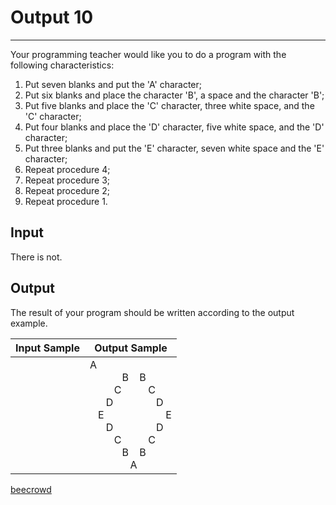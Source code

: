# Output 10

---

Your programming teacher would like you to do a program with the following characteristics:

1. Put seven blanks and put the 'A' character;
2. Put six blanks and place the character 'B', a space and the character 'B';
3. Put five blanks and place the 'C' character, three white space, and the 'C' character;
4. Put four blanks and place the 'D' character, five white space, and the 'D' character;
5. Put three blanks and put the 'E' character, seven white space and the 'E' character;
6. Repeat procedure 4;
7. Repeat procedure 3;
8. Repeat procedure 2;
9. Repeat procedure 1.

## Input

There is not.

## Output

The result of your program should be written according to the output example.

| Input Sample | Output Sample                                                                                                                                                                                                     |
| ------------ | ----------------------------------------------------------------------------------------------------------------------------------------------------------------------------------------------------------------- |
|              | A<br>            B    B<br>         C          C      <br>      D                D<br>   E                       E<br>      D                D<br>         C          C<br>            B    B<br>               A |

[beecrowd](https://www.beecrowd.com.br/judge/en/problems/view/2756)
